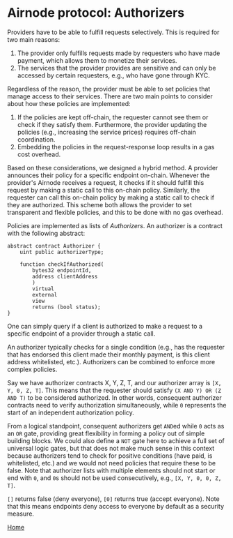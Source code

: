 # Airnode protocol: Authorizers

Providers have to be able to fulfill requests selectively.
This is required for two main reasons:

1. The provider only fulfills requests made by requesters who have made payment, which allows them to monetize their services.
2. The services that the provider provides are sensitive and can only be accessed by certain requesters, e.g., who have gone through KYC.

Regardless of the reason, the provider must be able to set policies that manage access to their services.
There are two main points to consider about how these policies are implemented:

1. If the policies are kept off-chain, the requester cannot see them or check if they satisfy them.
Furthermore, the provider updating the policies (e.g., increasing the service prices) requires off-chain coordination.
2. Embedding the policies in the request-response loop results in a gas cost overhead.

Based on these considerations, we designed a hybrid method.
A provider announces their policy for a specific endpoint on-chain.
Whenever the provider's Airnode receives a request, it checks if it should fulfill this request by making a static call to this on-chain policy.
Similarly, the requester can call this on-chain policy by making a static call to check if they are authorized.
This scheme both allows the provider to set transparent and flexible policies, and this to be done with no gas overhead.

Policies are implemented as lists of *Authorizers*.
An authorizer is a contract with the following abstract:

```
abstract contract Authorizer {
    uint public authorizerType;

    function checkIfAuthorized(
        bytes32 endpointId,
        address clientAddress
        )
        virtual
        external
        view
        returns (bool status);
}
```

One can simply query if a client is authorized to make a request to a specific endpoint of a provider through a static call.

An authorizer typically checks for a single condition (e.g., has the requester that has endorsed this client made their monthly payment, is this client address whitelisted, etc.).
Authorizers can be combined to enforce more complex policies.

Say we have authorizer contracts X, Y, Z, T, and our authorizer array is `[X, Y, 0, Z, T]`.
This means that the requester should satisfy `(X AND Y) OR (Z AND T)` to be considered authorized.
In other words, consequent authorizer contracts need to verify authorization simultaneously, while `0` represents the start of an independent authorization policy.

From a logical standpoint, consequent authorizers get `AND`ed while `0` acts as an `OR` gate, providing great flexibility in forming a policy out of simple building blocks.
We could also define a `NOT` gate here to achieve a full set of universal logic gates, but that does not make much sense in this context because authorizers tend to check for positive conditions (have paid, is whitelisted, etc.) and we would not need policies that require these to be false.
Note that authorizer lists with multiple elements should not start or end with `0`, and `0`s should not be used consecutively, e.g., `[X, Y, 0, 0, Z, T]`.

`[]` returns false (deny everyone), `[0]` returns true (accept everyone).
Note that this means endpoints deny access to everyone by default as a security measure.

[Home](/README.md#contents)
